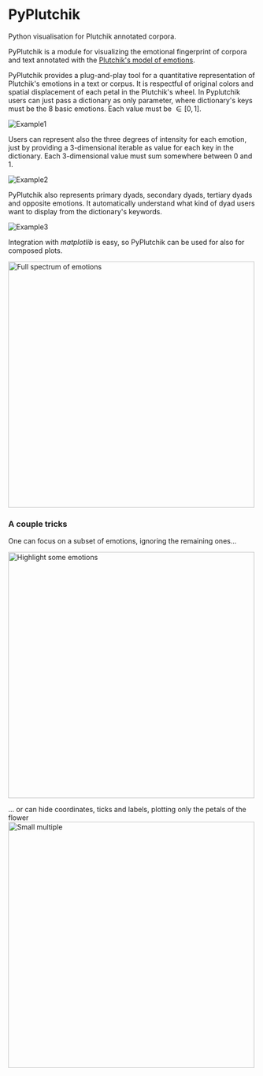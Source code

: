 
# PyPlutchik
Python visualisation for Plutchik annotated corpora.

PyPlutchik is a module for visualizing the emotional fingerprint of corpora and text annotated with the [Plutchik's model of emotions](https://en.wikipedia.org/wiki/Robert_Plutchik).

PyPlutchik provides a plug-and-play tool for a quantitative representation of Plutchik's emotions in a text or corpus. It is respectful of original colors and spatial displacement of each petal in the Plutchik's wheel.
In Pyplutchik users can just pass a dictionary as only parameter, where dictionary's keys must be the 8 basic emotions. Each value must be $\in{[0, 1]}$.

![Example1](https://github.com/alfonsosemeraro/pyplutchik/blob/master/img/example01.png)


Users can represent also the three degrees of intensity for each emotion, just by providing a 3-dimensional iterable as value for each key in the dictionary. Each 3-dimensional value must sum somewhere between 0 and 1.

![Example2](https://github.com/alfonsosemeraro/pyplutchik/blob/master/img/example02.png)

PyPlutchik also represents primary dyads, secondary dyads, tertiary dyads and opposite emotions. It automatically understand what kind of dyad users want to display from the dictionary's keywords.

![Example3](https://github.com/alfonsosemeraro/pyplutchik/blob/master/img/example03.png)


Integration with _matplotlib_ is easy, so PyPlutchik can be used for also for composed plots.

<img src="https://github.com/alfonsosemeraro/pyplutchik/blob/master/img/dyads_show.png" alt="Full spectrum of emotions" style="width:500px;"/>


### A couple tricks

One can focus on a subset of emotions, ignoring the remaining ones...

<img src="https://github.com/alfonsosemeraro/pyplutchik/blob/master/img/highlight_emotions.png" alt="Highlight some emotions" style="width:500px;"/>

... or can hide coordinates, ticks and labels, plotting only the petals of the flower
<img src="https://github.com/alfonsosemeraro/pyplutchik/blob/master/img/imdb_full.png" alt="Small multiple" style="width:500px;"/>



